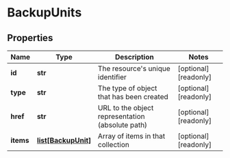 # BackupUnits

## Properties
| Name | Type | Description | Notes |
| ------------ | ------------- | ------------- | ------------- |
| **id** | **str** | The resource&#39;s unique identifier | [optional] [readonly]  |
| **type** | **str** | The type of object that has been created | [optional] [readonly]  |
| **href** | **str** | URL to the object representation (absolute path) | [optional] [readonly]  |
| **items** | [**list[BackupUnit]**](BackupUnit.md) | Array of items in that collection | [optional] [readonly]  |


